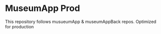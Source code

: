 # MuseumApp Prod

This repository follows musueumApp & museumAppBack repos.
Optimized for production
